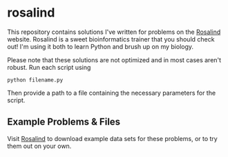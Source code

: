 # rosalind
This repository contains solutions I've written for problems on the [Rosalind](http://rosalind.info) website. Rosalind is a sweet bioinformatics trainer that you should check out! I'm using it both to learn Python and brush up on my biology.

Please note that these solutions are not optimized and in most cases aren't robust. Run each script using

<code>python filename.py</code>

Then provide a path to a file containing the necessary parameters for the script.

## Example Problems &amp; Files
Visit [Rosalind](http://rosalind.info) to download example data sets for these problems, or to try them out on your own.
